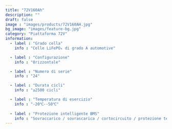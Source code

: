 ```yaml
---
title: "72V160Ah"
description: ""
draft: false
image : "images/products/72V160AH.jpg"
bg_image: "images/feature-bg.jpg"
category: "Piattaforma 72V"
information:
  - label : "Grado cella"
    info : "Celle LiFePO₄ di grado A automotive"

  - label : "Configurazione"
    info : "Orizzontale"

  - label : "Numero di serie"
    info : "24"

  - label : "Durata cicli"
    info : "≥2500 cicli"

  - label : "Temperatura di esercizio"
    info : "-20℃--50℃"
    
  - label : "Protezione intelligente BMS"
    info : "Sovraccarico / sovrascarica / cortocircuito / protezione termica"
---
```

